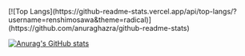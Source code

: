 <p align="left"> 
  [![Top Langs](https://github-readme-stats.vercel.app/api/top-langs/?username=renshimosawa&theme=radical)](https://github.com/anuraghazra/github-readme-stats)
  
  [![Anurag's GitHub stats](https://github-readme-stats.vercel.app/api?username=renshimosawa&theme=radical&show_icons=true)](https://github.com/anuraghazra/github-readme-stats)
</p>
